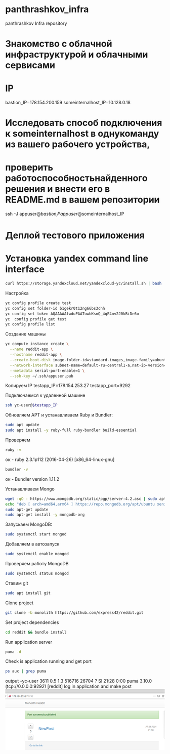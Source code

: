 # panthrashkov_infra
panthrashkov Infra repository

# Знакомство с облачной инфраструктурой и облачными сервисами

# IP
bastion_IP=178.154.200.159
someinternalhost_IP=10.128.0.18
# Исследовать  способ  подключения  к someinternalhost  в  однукоманду  из  вашего  рабочего  устройства,
# проверить  работоспособностьнайденного решения и внести его в README.md в вашем репозитории
ssh -J appuser@$bastion_IP appuser@$someinternalhost_IP


# Деплой тестового приложения

# Установка yandex command line interface
```bash
curl https://storage.yandexcloud.net/yandexcloud-yc/install.sh | bash
```
Настройка 
```bash
yc config profile create test
yc config set folder-id b1gekr0t12ng66bs3chh
yc config set token AQAAAAAfwduPAATuwbKsnQ_4qE4mv2J0kBiDe6o
yc  config profile get test
yc config profile list
```

Создание  машины

```bash
yc compute instance create \
  --name reddit-app \
  --hostname reddit-app \
  --create-boot-disk image-folder-id=standard-images,image-family=ubuntu-1604-lts,size=10GB \
  --network-interface subnet-name=default-ru-central1-a,nat-ip-version=ipv4 \
  --metadata serial-port-enable=1 \
  --ssh-key ~/.ssh/appuser.pub
```
Копируем IP
testapp_IP=178.154.253.27
testapp_port=9292

Подключаемся к удаленной машине
```bash
ssh yc-user@$testapp_IP
```

Обновляем APT и устанавливаем Ruby и Bundler:
```bash
sudo apt update
sudo apt install -y ruby-full ruby-bundler build-essential
```

Проверяем
```bash
ruby -v
```
ок - ruby 2.3.1p112 (2016-04-26) [x86_64-linux-gnu]
```bash
bundler -v
```
ок - Bundler version 1.11.2

Устанавливаем Mongo
```bash
wget -qO - https://www.mongodb.org/static/pgp/server-4.2.asc | sudo apt-key add -
echo "deb [ arch=amd64,arm64 ] https://repo.mongodb.org/apt/ubuntu xenial/mongodb-org/4.2 multiverse" | sudo tee /etc/apt/sources.list.d/mongodb-org-4.2.list
sudo apt-get update
sudo apt-get install -y mongodb-org
```
Запускаем MongoDB:
```bash
sudo systemctl start mongod
```
Добавляем в автозапуск
```bash
sudo systemctl enable mongod
```
Проверяем работу MongoDB
```bash
sudo systemctl status mongod
```
Ставим git
```bash
sudo apt install git
```
Clone project
```bash
git clone -b monolith https://github.com/express42/reddit.git
```
Set project dependencies
```bash
cd reddit && bundle install
```
Run application server
```bash
puma -d
```
Check is application running and get port
```bash
ps aux | grep puma
```
output  -yc-user   3611  0.5  1.3 516716 26704 ?        Sl   21:28   0:00 puma 3.10.0 (tcp://0.0.0.0:9292) [reddit]
log in application and make post
![img.png](img.png)
